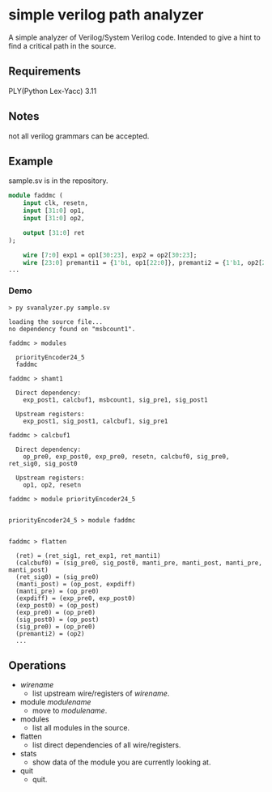 # simple verilog path analyzer

A simple analyzer of Verilog/System Verilog code.
Intended to give a hint to find a critical path in the source.

## Requirements
PLY(Python Lex-Yacc) 3.11

## Notes
not all verilog grammars can be accepted. 

## Example
sample.sv is in the repository.
```SystemVerilog
module faddmc (
    input clk, resetn,
    input [31:0] op1,
    input [31:0] op2,

    output [31:0] ret
);

    wire [7:0] exp1 = op1[30:23], exp2 = op2[30:23];
    wire [23:0] premanti1 = {1'b1, op1[22:0]}, premanti2 = {1'b1, op2[22:0]};
...
```

### Demo
```
> py svanalyzer.py sample.sv

loading the source file...
no dependency found on "msbcount1".

faddmc > modules

  priorityEncoder24_5
  faddmc

faddmc > shamt1   

  Direct dependency:
    exp_post1, calcbuf1, msbcount1, sig_pre1, sig_post1

  Upstream registers:
    exp_post1, sig_post1, calcbuf1, sig_pre1

faddmc > calcbuf1

  Direct dependency:
    op_pre0, exp_post0, exp_pre0, resetn, calcbuf0, sig_pre0, ret_sig0, sig_post0

  Upstream registers:
    op1, op2, resetn

faddmc > module priorityEncoder24_5


priorityEncoder24_5 > module faddmc


faddmc > flatten

  (ret) = (ret_sig1, ret_exp1, ret_manti1)
  (calcbuf0) = (sig_pre0, sig_post0, manti_pre, manti_post, manti_pre, manti_post)
  (ret_sig0) = (sig_pre0)
  (manti_post) = (op_post, expdiff)
  (manti_pre) = (op_pre0)
  (expdiff) = (exp_pre0, exp_post0)
  (exp_post0) = (op_post)
  (exp_pre0) = (op_pre0)
  (sig_post0) = (op_post)
  (sig_pre0) = (op_pre0)
  (premanti2) = (op2)
  ...
```

## Operations
+ *wirename*
  + list upstream wire/registers of *wirename*.
+ module *modulename*
  + move to *modulename*.
+ modules
  + list all modules in the source.
+ flatten
  + list direct dependencies of all wire/registers.
+ stats
  + show data of the module you are currently looking at.
+ quit
  + quit.